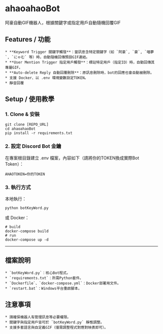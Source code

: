 # ahaoahaoBot

阿豪自動GIF機器人，根據關鍵字或指定用戶自動隨機回覆GIF

## Features / 功能

    * **Keyword Trigger 關鍵字觸發**：當訊息含特定關鍵字（如 `阿豪`, `豪`, `喵夢`, `にゃむ` 等）時，自動隨機回傳預設GIF連結。
    * **User Mention Trigger 指定用戶觸發**：標註特定用戶（指定ID）時，自動回傳其專屬GIF。
    * **Auto-delete Reply 自動回覆刪除**：原訊息刪除時，bot的回應也會自動被刪除。
    * 支援 Docker、以 .env 環境變數設定TOKEN。
    * 靜音回覆

## Setup / 使用教學

### 1. Clone & 安裝

    git clone [REPO_URL]
    cd ahaoahaoBot
    pip install -r requirements.txt

### 2. 設定 Discord Bot 金鑰

在專案根目錄建立 .env 檔案，內容如下（請將你的TOKEN換成實際Bot Token）：

    AHAOTOKEN=你的TOKEN

### 3. 執行方式

本地執行：

    python botKeyWord.py

或 Docker：

    # build
    docker-compose build
    # run
    docker-compose up -d

--------------------------------------------------------------------------------------------------------------------------------------------------------------------------------------------------------------

## 檔案說明

    * `botKeyWord.py`：核心Bot程式。
    * `requirements.txt`：所需Python套件。
    * `Dockerfile`、`docker-compose.yml`：Docker部署用文件。
    * `restart.bat`：Windows平台重啟腳本。

## 注意事項

    * 請確保機器人有管理訊息等必要權限。
    * 關鍵字與指定用戶皆可於 `botKeyWord.py` 靜態調整。
    * 支援多套語言與自定義GIF（僅需調整程式對應對映表即可）。